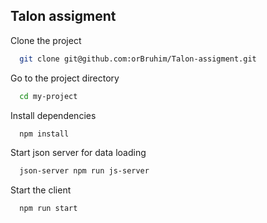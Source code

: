 
## Talon assigment

Clone the project

```bash
  git clone git@github.com:orBruhim/Talon-assigment.git
```

Go to the project directory

```bash
  cd my-project
```

Install dependencies

```bash
  npm install
```

Start json server for data loading

```bash
  json-server npm run js-server
```

Start the client

```bash
  npm run start
```

